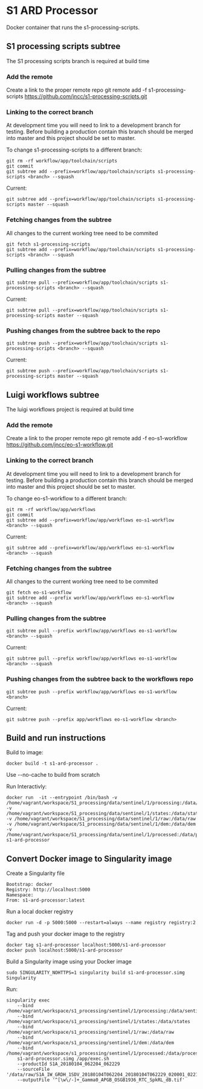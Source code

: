 S1 ARD Processor
================

Docker container that runs the s1-processing-scripts.

S1 processing scripts subtree
--------------------
The S1 processing scripts branch is required at build time

### Add the remote
Create a link to the proper remote repo
git remote add -f s1-processing-scripts https://github.com/jncc/s1-processing-scripts.git

### Linking to the correct branch
At development time you will need to link to a development branch for testing.
Before building a production contain this branch should be merged into master and this project should be set to master.

To change s1-processing-scripts to a different branch:

    git rm -rf workflow/app/toolchain/scripts
    git commit
    git subtree add --prefix=workflow/app/toolchain/scripts s1-processing-scripts <branch> --squash

Current:

    git subtree add --prefix=workflow/app/toolchain/scripts s1-processing-scripts master --squash

### Fetching changes from the subtree

All changes to the current working tree need to be commited

    git fetch s1-processing-scripts
    git subtree add --prefix=workflow/app/toolchain/scripts s1-processing-scripts <branch> --squash

### Pulling changes from the subtree

    git subtree pull --prefix=workflow/app/toolchain/scripts s1-processing-scripts <branch> --squash

Current:

    git subtree pull --prefix=workflow/app/toolchain/scripts s1-processing-scripts master --squash

### Pushing changes from the subtree back to the repo

    git subtree push --prefix=workflow/app/toolchain/scripts s1-processing-scripts <branch> --squash

Current:

    git subtree push --prefix=workflow/app/toolchain/scripts s1-processing-scripts master --squash

Luigi workflows subtree
-----------------------
The luigi workflows project is required at build time

### Add the remote
Create a link to the proper remote repo
git remote add -f eo-s1-workflow https://github.com/jncc/eo-s1-workflow.git

### Linking to the correct branch
At development time you will need to link to a development branch for testing.
Before building a production contain this branch should be merged into master and this project should be set to master.

To change eo-s1-workflow to a different branch:

    git rm -rf workflow/app/workflows
    git commit
    git subtree add --prefix=workflow/app/workflows eo-s1-workflow <branch> --squash


Current:

    git subtree add --prefix=workflow/app/workflows eo-s1-workflow <branch> --squash

### Fetching changes from the subtree

All changes to the current working tree need to be commited

    git fetch eo-s1-workflow
    git subtree add --prefix workflow/app/workflows eo-s1-workflow <branch> --squash

### Pulling changes from the subtree

    git subtree pull --prefix workflow/app/workflows eo-s1-workflow <branch> --squash

Current:

    git subtree pull --prefix workflow/app/workflows eo-s1-workflow <branch> --squash

### Pushing changes from the subtree back to the workflows repo


    git subtree push --prefix workflow/app/workflows eo-s1-workflow <branch> 

Current:

    git subtree push --prefix app/workflows eo-s1-workflow <branch> 

Build and run instructions
--------------------------

Build to image:

    docker build -t s1-ard-processor .

Use --no-cache to build from scratch

Run Interactivly:

    docker run  -it --entrypoint /bin/bash -v /home/vagrant/workspace/S1_processing/data/sentinel/1/processing:/data/sentinel/1 -v /home/vagrant/workspace/S1_processing/data/sentinel/1/states:/data/states -v /home/vagrant/workspace/S1_processing/data/sentinel/1/raw:/data/raw -v /home/vagrant/workspace/S1_processing/data/sentinel/1/dem:/data/dem -v /home/vagrant/workspace/S1_processing/data/sentinel/1/processed:/data/processed s1-ard-processor 

Convert Docker image to Singularity image
-----------------------------------------

Create a Singularity file

    Bootstrap: docker
    Registry: http://localhost:5000
    Namespace:
    From: s1-ard-processor:latest

Run a local docker registry
	
    docker run -d -p 5000:5000 --restart=always --name registry registry:2

Tag and push your docker image to the registry

    docker tag s1-ard-processor localhost:5000/s1-ard-processor
    docker push localhost:5000/s1-ard-processor

Build a Singularity image using your Docker image

    sudo SINGULARITY_NOHTTPS=1 singularity build s1-ard-processor.simg Singularity

Run:

    singularity exec
        --bind /home/vagrant/workspace/s1_processing/sentinel/1/processing:/data/sentinel/1
        --bind /home/vagrant/workspace/s1_processing/sentinel/1/states:/data/states
        --bind /home/vagrant/workspace/s1_processing/sentinel/1/raw:/data/raw
        --bind /home/vagrant/workspace/s1_processing/sentinel/1/dem:/data/dem
        --bind /home/vagrant/workspace/s1_processing/sentinel/1/processed:/data/processed
        s1-ard-processor.simg /app/exec.sh
        --productId S1A_20180104_062204_062229
        --sourceFile '/data/raw/S1A_IW_GRDH_1SDV_20180104T062204_20180104T062229_020001_02211F_43DB.zip'
        --outputFile '^[\w\/-]+_Gamma0_APGB_OSGB1936_RTC_SpkRL_dB.tif'
